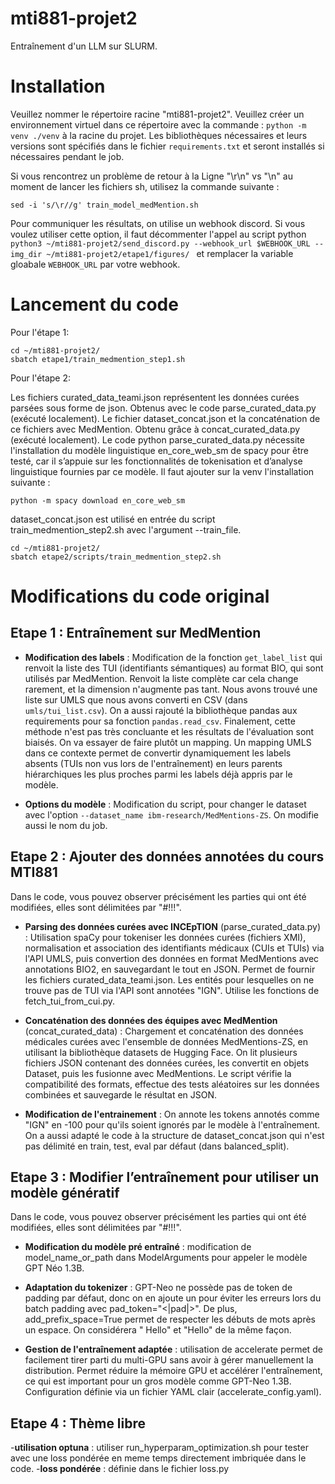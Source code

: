 # mti881-projet2

Entraînement d'un LLM sur SLURM. 



# Installation 

Veuillez nommer le répertoire racine "mti881-projet2".
Veuillez créer un environnement virtuel dans ce répertoire avec la commande : `python -m venv ./venv` à la racine du projet. Les bibliothèques nécessaires et leurs versions sont spécifiés dans le fichier `requirements.txt` et seront installés si nécessaires pendant le job. 

Si vous rencontrez un problème de retour à la Ligne "\r\n" vs "\n" au moment de lancer les fichiers sh, utilisez la commande suivante : 
```{bash}
sed -i 's/\r//g' train_model_medMention.sh
```

Pour communiquer les résultats, on utilise un webhook discord. Si vous voulez utiliser cette option, il faut décommenter l'appel au script python `python3 ~/mti881-projet2/send_discord.py --webhook_url $WEBHOOK_URL --img_dir ~/mti881-projet2/etape1/figures/ ` et remplacer la variable gloabale `WEBHOOK_URL` par votre webhook. 

# Lancement du code 

Pour l'étape 1: 

```{bash}
cd ~/mti881-projet2/
sbatch etape1/train_medmention_step1.sh
```

Pour l'étape 2: 

Les fichiers curated_data_teami.json représentent les données curées parsées sous forme de json. Obtenus avec le code parse_curated_data.py (exécuté localement).
Le fichier dataset_concat.json et la concaténation de ce fichiers avec MedMention. Obtenu grâce à concat_curated_data.py (exécuté localement).
Le code python parse_curated_data.py nécessite l'installation du modèle linguistique en_core_web_sm de spacy pour être testé, car il s’appuie sur les fonctionnalités de tokenisation et d’analyse linguistique fournies par ce modèle. Il faut ajouter sur la venv l'installation suivante : 

```{bash}
python -m spacy download en_core_web_sm
```

dataset_concat.json est utilisé en entrée du script train_medmention_step2.sh avec l'argument --train_file.

```{bash}
cd ~/mti881-projet2/
sbatch etape2/scripts/train_medmention_step2.sh
```




#  Modifications du code original

## Etape 1 : Entraînement sur MedMention 



- **Modification des labels** : Modification de la fonction `get_label_list` qui renvoit la liste des TUI (identifiants sémantiques) au format BIO, qui sont utilisés par MedMention. Renvoit la liste complète car cela change rarement, et la dimension n'augmente pas tant. Nous avons trouvé une liste sur UMLS que nous avons converti en CSV (dans `umls/tui_list.csv`). On a aussi rajouté la bibliothèque pandas aux requirements pour sa fonction `pandas.read_csv`. Finalement, cette méthode n'est pas très concluante et les résultats de l'évaluation sont biaisés. On va essayer de faire plutôt un mapping. Un mapping UMLS dans ce contexte permet de convertir dynamiquement les labels absents (TUIs non vus lors de l'entraînement) en leurs parents hiérarchiques les plus proches parmi les labels déjà appris par le modèle. 

- **Options du modèle** : Modification du script, pour changer le dataset avec l'option `--dataset_name ibm-research/MedMentions-ZS`. On modifie aussi le nom du job.



## Etape 2 : Ajouter des données annotées du cours MTI881

Dans le code, vous pouvez observer précisément les parties qui ont été modifiées, elles sont délimitées par "#!!!".

- **Parsing des données curées avec INCEpTION** (parse_curated_data.py) : Utilisation spaCy pour tokeniser les données curées (fichiers XMI), normalisation et association des identifiants médicaux (CUIs et TUIs) via l'API UMLS, puis convertion des données en format MedMentions avec annotations BIO2, en sauvegardant le tout en JSON. Permet de fournir les fichiers curated_data_teami.json. Les entités pour lesquelles on ne trouve pas de TUI via l'API sont annotées "IGN". Utilise les fonctions de fetch_tui_from_cui.py.
  
- **Concaténation des données des équipes avec MedMention** (concat_curated_data) : Chargement et concaténation des données médicales curées avec l'ensemble de données MedMentions-ZS, en utilisant la bibliothèque datasets de Hugging Face. On lit plusieurs fichiers JSON contenant des données curées, les convertit en objets Dataset, puis les fusionne avec MedMentions. Le script vérifie la compatibilité des formats, effectue des tests aléatoires sur les données combinées et sauvegarde le résultat en JSON.

- **Modification de l'entrainement** : On annote les tokens annotés comme "IGN" en -100 pour qu'ils soient ignorés par le modèle à l'entraînement. On a aussi adapté le code à la structure de dataset_concat.json qui n'est pas délimité en train, test, eval par défaut (dans balanced_split).



## Etape 3 : Modifier l’entraînement pour utiliser un modèle génératif

Dans le code, vous pouvez observer précisément les parties qui ont été modifiées, elles sont délimitées par "#!!!".

- **Modification du modèle pré entraîné** : modification de model_name_or_path dans ModelArguments pour appeler le modèle GPT Néo 1.3B.
  
- **Adaptation du tokenizer** : GPT-Neo ne possède pas de token de padding par défaut, donc on en ajoute un pour éviter les erreurs lors du batch padding avec pad_token="<|pad|>". De plus, add_prefix_space=True permet de respecter les débuts de mots après un espace. On considérera " Hello" et "Hello" de la même façon.

- **Gestion de l'entraînement adaptée** : utilisation de accelerate permet de facilement tirer parti du multi-GPU sans avoir à gérer manuellement la distribution. Permet réduire la mémoire GPU et accélérer l'entraînement, ce qui est important pour un gros modèle comme GPT-Neo 1.3B. Configuration définie via un fichier YAML clair (accelerate_config.yaml).

## Etape 4 : Thème libre

-**utilisation optuna** : utiliser run_hyperparam_optimization.sh pour tester avec une loss pondérée en meme temps directement imbriquée dans le code. 
-**loss pondérée** : définie dans le fichier loss.py 

